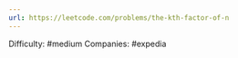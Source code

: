 ```yaml
---
url: https://leetcode.com/problems/the-kth-factor-of-n
---
```


Difficulty: #medium
Companies: #expedia